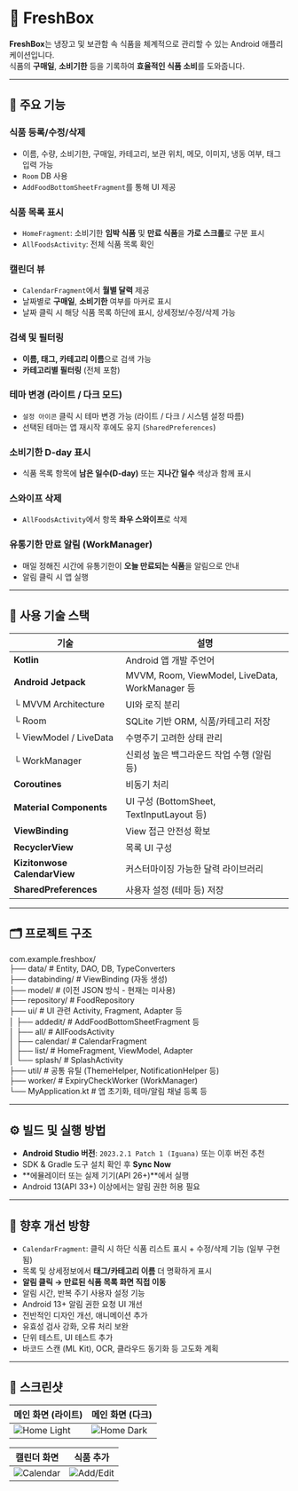 # 🧊 FreshBox

**FreshBox**는 냉장고 및 보관함 속 식품을 체계적으로 관리할 수 있는 Android 애플리케이션입니다.  
식품의 **구매일**, **소비기한** 등을 기록하여 **효율적인 식품 소비**를 도와줍니다.

---

## 📱 주요 기능

### 식품 등록/수정/삭제
- 이름, 수량, 소비기한, 구매일, 카테고리, 보관 위치, 메모, 이미지, 냉동 여부, 태그 입력 가능
- `Room` DB 사용
- `AddFoodBottomSheetFragment`를 통해 UI 제공

### 식품 목록 표시
- `HomeFragment`: 소비기한 **임박 식품** 및 **만료 식품**을 **가로 스크롤**로 구분 표시
- `AllFoodsActivity`: 전체 식품 목록 확인

### 캘린더 뷰
- `CalendarFragment`에서 **월별 달력** 제공
- 날짜별로 **구매일**, **소비기한** 여부를 마커로 표시
- 날짜 클릭 시 해당 식품 목록 하단에 표시, 상세정보/수정/삭제 가능

### 검색 및 필터링
- **이름, 태그, 카테고리 이름**으로 검색 가능
- **카테고리별 필터링** (전체 포함)

### 테마 변경 (라이트 / 다크 모드)
- `설정 아이콘` 클릭 시 테마 변경 가능 (라이트 / 다크 / 시스템 설정 따름)
- 선택된 테마는 앱 재시작 후에도 유지 (`SharedPreferences`)

### 소비기한 D-day 표시
- 식품 목록 항목에 **남은 일수(D-day)** 또는 **지나간 일수** 색상과 함께 표시

### 스와이프 삭제
- `AllFoodsActivity`에서 항목 **좌우 스와이프**로 삭제

### 유통기한 만료 알림 (WorkManager)
- 매일 정해진 시간에 유통기한이 **오늘 만료되는 식품**을 알림으로 안내
- 알림 클릭 시 앱 실행

---

## 🧩 사용 기술 스택

| 기술 | 설명 |
|------|------|
| **Kotlin** | Android 앱 개발 주언어 |
| **Android Jetpack** | MVVM, Room, ViewModel, LiveData, WorkManager 등 |
| └ MVVM Architecture | UI와 로직 분리 |
| └ Room | SQLite 기반 ORM, 식품/카테고리 저장 |
| └ ViewModel / LiveData | 수명주기 고려한 상태 관리 |
| └ WorkManager | 신뢰성 높은 백그라운드 작업 수행 (알림 등) |
| **Coroutines** | 비동기 처리 |
| **Material Components** | UI 구성 (BottomSheet, TextInputLayout 등) |
| **ViewBinding** | View 접근 안전성 확보 |
| **RecyclerView** | 목록 UI 구성 |
| **Kizitonwose CalendarView** | 커스터마이징 가능한 달력 라이브러리 |
| **SharedPreferences** | 사용자 설정 (테마 등) 저장 |

---

## 🗂️ 프로젝트 구조

com.example.freshbox/ <br/>
├── data/ # Entity, DAO, DB, TypeConverters <br/>
├── databinding/ # ViewBinding (자동 생성) <br/>
├── model/ # (이전 JSON 방식 - 현재는 미사용) <br/>
├── repository/ # FoodRepository <br/>
├── ui/ # UI 관련 Activity, Fragment, Adapter 등 <br/>
│ ├── addedit/ # AddFoodBottomSheetFragment 등 <br/>
│ ├── all/ # AllFoodsActivity <br/> 
│ ├── calendar/ # CalendarFragment <br/>
│ ├── list/ # HomeFragment, ViewModel, Adapter <br/>
│ └── splash/ # SplashActivity <br/>
├── util/ # 공통 유틸 (ThemeHelper, NotificationHelper 등) <br/>
├── worker/ # ExpiryCheckWorker (WorkManager) <br/> 
└── MyApplication.kt # 앱 초기화, 테마/알림 채널 등록 등 <br/>

---

## ⚙️ 빌드 및 실행 방법

- **Android Studio 버전**: `2023.2.1 Patch 1 (Iguana)` 또는 이후 버전 추천
- SDK & Gradle 도구 설치 확인 후 **Sync Now**
- **에뮬레이터 또는 실제 기기(API 26+)**에서 실행
- Android 13(API 33+) 이상에서는 알림 권한 허용 필요

---

## 🧪 향후 개선 방향

- `CalendarFragment`: 클릭 시 하단 식품 리스트 표시 + 수정/삭제 기능 (일부 구현됨)
- 목록 및 상세정보에서 **태그/카테고리 이름** 더 명확하게 표시
- **알림 클릭 → 만료된 식품 목록 화면 직접 이동**
- 알림 시간, 반복 주기 사용자 설정 기능
- Android 13+ 알림 권한 요청 UI 개선
- 전반적인 디자인 개선, 애니메이션 추가
- 유효성 검사 강화, 오류 처리 보완
- 단위 테스트, UI 테스트 추가
- 바코드 스캔 (ML Kit), OCR, 클라우드 동기화 등 고도화 계획

---

## 📸 스크린샷

| 메인 화면 (라이트) | 메인 화면 (다크) |
|------------------|------------------|
| ![Home Light](screenshots/main_home_light.png) | ![Home Dark](screenshots/main_home_dark.png) |

| 캘린더 화면 | 식품 추가 |
|------------------|------------------|
| ![Calendar](screenshots/calendar_view.png) | ![Add/Edit](screenshots/add_edit_food.png) |
